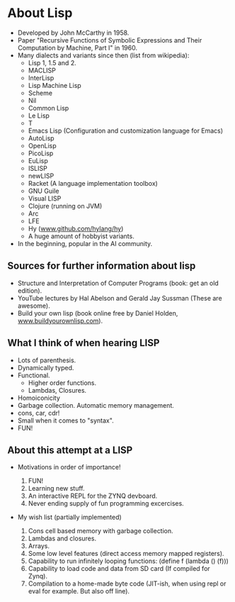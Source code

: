 

# About Lisp

* Developed by John McCarthy in 1958.
* Paper "Recursive Functions of Symbolic Expressions and Their Computation by Machine, Part I" in 1960.
* Many dialects and variants since then (list from wikipedia): 
  * Lisp 1, 1.5 and 2.
  * MACLISP
  * InterLisp
  * Lisp Machine Lisp
  * Scheme
  * Nil
  * Common Lisp							
  * Le Lisp
  * T
  * Emacs Lisp		(Configuration and customization language for Emacs)		
  * AutoLisp
  * OpenLisp
  * PicoLisp
  * EuLisp
  * ISLISP
  * newLISP
  * Racket		(A language implementation toolbox)
  * GNU Guile
  * Visual LISP
  * Clojure		(running on JVM)		
  * Arc
  * LFE
  * Hy			(www.github.com/hylang/hy)
  * A huge amount of hobbyist variants.
* In the beginning, popular in the AI community. 


## Sources for further information about lisp

* Structure and Interpretation of Computer Programs (book: get an old edition).
* YouTube lectures by Hal Abelson and Gerald Jay Sussman (These are awesome).
* Build your own lisp (book online free by Daniel Holden, www.buildyourownlisp.com).
 
 
## What I think of when hearing LISP

* Lots of parenthesis. 
* Dynamically typed.
* Functional.
  * Higher order functions.
  * Lambdas, Closures. 
* Homoiconicity
* Garbage collection. Automatic memory management.
* cons, car, cdr!
* Small when it comes to "syntax".
* FUN!


## About this attempt at a LISP

* Motivations in order of importance!
  1. FUN!
  2. Learning new stuff.
  3. An interactive REPL for the ZYNQ devboard.
  4. Never ending supply of fun programming excercises.


* My wish list (partially implemented)
  1. Cons cell based memory with garbage collection.
  2. Lambdas and closures.
  3. Arrays.
  4. Some low level features (direct access memory mapped registers).
  5. Capability to run infinitely looping functions: (define f (lambda () (f)))
  6. Capability to load code and data from SD card (If compiled for Zynq).
  7. Compilation to a home-made byte code (JIT-ish, when using repl or eval for example. But also off line).
  